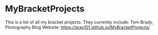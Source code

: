 # MyBracketProjects
This is a list of all my bracket projects.
They currently include: Tom Brady, Photography Blog
Website: https://aray101.github.io/MyBracketProjects/
